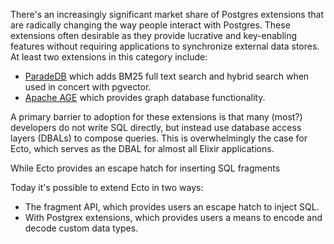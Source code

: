 There's an increasingly significant market share of Postgres extensions that are radically changing the way people interact with Postgres. These extensions often desirable as they provide lucrative and key-enabling features without requiring applications to synchronize external data stores. At least two extensions in this category include:

* [ParadeDB](https://www.paradedb.com/) which adds BM25 full text search and hybrid search when used in concert with pgvector.
* [Apache AGE](https://age.apache.org/) which provides graph database functionality.

A primary barrier to adoption for these extensions is that many (most?) developers do not write SQL directly, but instead use database access layers (DBALs) to compose queries. This is overwhelmingly the case for Ecto, which serves as the DBAL for almost all Elixir applications.

While Ecto provides an escape hatch for inserting SQL fragments 

Today it's possible to extend Ecto in two ways:
* The fragment API, which provides users an escape hatch to inject SQL.
* With Postgrex extensions, which provides users a means to encode and decode custom data types.
